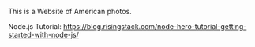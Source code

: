This is a Website of American photos.

Node.js Tutorial:
https://blog.risingstack.com/node-hero-tutorial-getting-started-with-node-js/